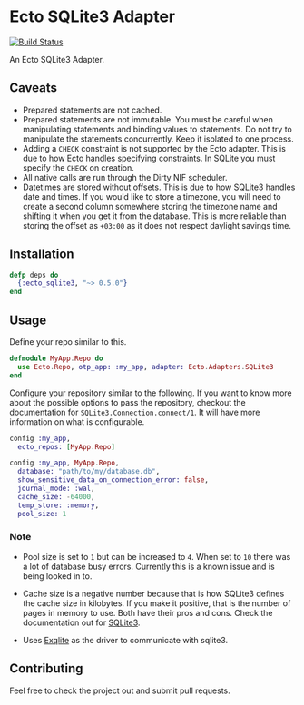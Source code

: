 # Ecto SQLite3 Adapter

[![Build Status](https://github.com/elixir-sqlite/ecto_sqlite3/workflows/main/badge.svg)](https://github.com/elixir-sqlite/ecto_sqlite3/actions)

An Ecto SQLite3 Adapter.


## Caveats

* Prepared statements are not cached.
* Prepared statements are not immutable. You must be careful when manipulating
  statements and binding values to statements. Do not try to manipulate the
  statements concurrently. Keep it isolated to one process.
* Adding a `CHECK` constraint is not supported by the Ecto adapter. This is due
  to how Ecto handles specifying constraints. In SQLite you must specify the
  `CHECK` on creation.
* All native calls are run through the Dirty NIF scheduler.
* Datetimes are stored without offsets. This is due to how SQLite3 handles date
  and times. If you would like to store a timezone, you will need to create a
  second column somewhere storing the timezone name and shifting it when you
  get it from the database. This is more reliable than storing the offset as
  `+03:00` as it does not respect daylight savings time.


## Installation

```elixir
defp deps do
  {:ecto_sqlite3, "~> 0.5.0"}
end
```

## Usage

Define your repo similar to this.

```elixir
defmodule MyApp.Repo do
  use Ecto.Repo, otp_app: :my_app, adapter: Ecto.Adapters.SQLite3
end
```

Configure your repository similar to the following. If you want to know more
about the possible options to pass the repository, checkout the documentation
for `SQLite3.Connection.connect/1`. It will have more information on what is
configurable.

```elixir
config :my_app,
  ecto_repos: [MyApp.Repo]

config :my_app, MyApp.Repo,
  database: "path/to/my/database.db",
  show_sensitive_data_on_connection_error: false,
  journal_mode: :wal,
  cache_size: -64000,
  temp_store: :memory,
  pool_size: 1
```


### Note

* Pool size is set to `1` but can be increased to `4`. When set to `10` there
  was a lot of database busy errors. Currently this is a known issue and is
  being looked in to.

* Cache size is a negative number because that is how SQLite3 defines the cache
  size in kilobytes. If you make it positive, that is the number of pages in
  memory to use. Both have their pros and cons. Check the documentation out for
  [SQLite3][pragma].

* Uses [Exqlite][exqlite] as the driver to communicate with sqlite3.

## Contributing

Feel free to check the project out and submit pull requests.

[pragma]: <https://www.sqlite.org/pragma.html>
[exqlite]: <https://github.com/warmwaffles/exqlite>
